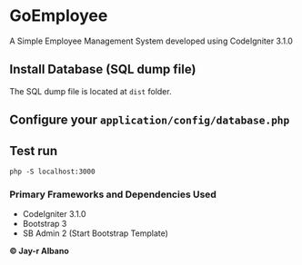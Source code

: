 # GoEmployee
A Simple Employee Management System developed using CodeIgniter 3.1.0

## Install Database (SQL dump file)
The SQL dump file is located at `dist` folder.

## Configure your `application/config/database.php`

## Test run
`php -S localhost:3000`

### Primary Frameworks and Dependencies Used
* CodeIgniter 3.1.0
* Bootstrap 3
* SB Admin 2 (Start Bootstrap Template)

**© Jay-r Albano**
